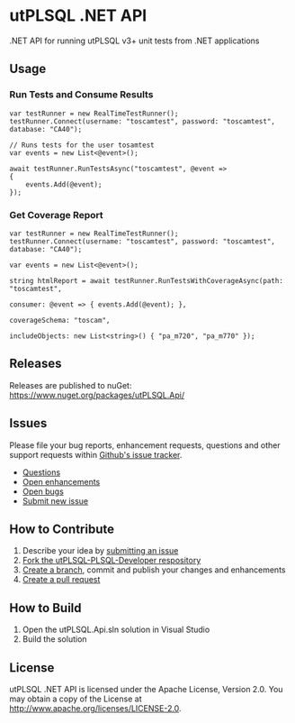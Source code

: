 # utPLSQL .NET API
.NET API for running utPLSQL v3+ unit tests from .NET applications

## Usage

### Run Tests and Consume Results

    var testRunner = new RealTimeTestRunner();
    testRunner.Connect(username: "toscamtest", password: "toscamtest", database: "CA40");

    // Runs tests for the user tosamtest
    var events = new List<@event>();

    await testRunner.RunTestsAsync("toscamtest", @event =>
    {
        events.Add(@event);
    });

### Get Coverage Report

    var testRunner = new RealTimeTestRunner();
    testRunner.Connect(username: "toscamtest", password: "toscamtest", database: "CA40");

    var events = new List<@event>();

    string htmlReport = await testRunner.RunTestsWithCoverageAsync(path: "toscamtest", 
                                                                  consumer: @event => { events.Add(@event); },
                                                                  coverageSchema: "toscam", 
                                                                  includeObjects: new List<string>() { "pa_m720", "pa_m770" });

## Releases

Releases are published to nuGet: https://www.nuget.org/packages/utPLSQL.Api/

## Issues

Please file your bug reports, enhancement requests, questions and other support requests within [Github's issue tracker](https://help.github.com/articles/about-issues/).

* [Questions](https://github.com/utPLSQL/utPLSQL-dotnet-api/issues?q=is%3Aissue+label%3Aquestion)
* [Open enhancements](https://github.com/utPLSQL/utPLSQL-dotnet-api/issues?q=is%3Aopen+is%3Aissue+label%3Aenhancement)
* [Open bugs](https://github.com/utPLSQL/utPLSQL-dotnet-api/issues?q=is%3Aopen+is%3Aissue+label%3Abug)
* [Submit new issue](https://github.com/utPLSQL/utPLSQL-dotnet-api/issues/new)

## How to Contribute

1. Describe your idea by [submitting an issue](https://github.com/utPLSQL/utPLSQL-dotnet-api/issues/new)
2. [Fork the utPLSQL-PLSQL-Developer respository](https://github.com/utPLSQL/utPLSQL-dotnet-api/fork)
3. [Create a branch](https://help.github.com/articles/creating-and-deleting-branches-within-your-repository/), commit and publish your changes and enhancements
4. [Create a pull request](https://help.github.com/articles/creating-a-pull-request/)

## How to Build

1. Open the utPLSQL.Api.sln solution in Visual Studio
2. Build the solution

## License

utPLSQL .NET API is licensed under the Apache License, Version 2.0.
You may obtain a copy of the License at <http://www.apache.org/licenses/LICENSE-2.0>.


